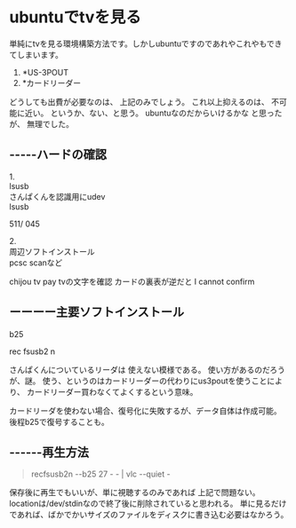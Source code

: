 # ubuntuでtvを見る
単純にtvを見る環境構築方法です。しかしubuntuですのであれやこれやもできてしまいます。



1. *US-3POUT
2. *カードリーダー

どうしても出費が必要なのは、
上記のみでしょう。
これ以上抑えるのは、
不可能に近い。
というか、ない、と思う。
ubuntuなのだからいけるかな
と思ったが、
無理でした。


## -----ハードの確認
1.\
lsusb\
さんぱくんを認識用にudev\
lsusb

511/
045


2.\
周辺ソフトインストール\
pcsc scanなど

chijou tv pay tvの文字を確認
カードの裏表が逆だと
I cannot confirm


## ーーーー主要ソフトインストール

b25

rec fsusb2 n

さんぱくんについているリーダは
使えない模様である。
使い方があるのだろうが、謎。
使う、というのはカードリーダーの代わりにus3poutを使うことにより、
カードリーダー買わなくてよくするという意味。


カードリーダを使わない場合、復号化に失敗するが、データ自体は作成可能。
後程b25で復号することも。


## ------再生方法


>recfsusb2n --b25 27 - - | vlc --quiet -


保存後に再生でもいいが、単に視聴するのみであれば
上記で問題ない。
locationは/dev/stdinなので終了後に削除されていると思われる。
単に見るだけであれば、ばかでかいサイズのファイルをディスクに書き込む必要はなかろう。




